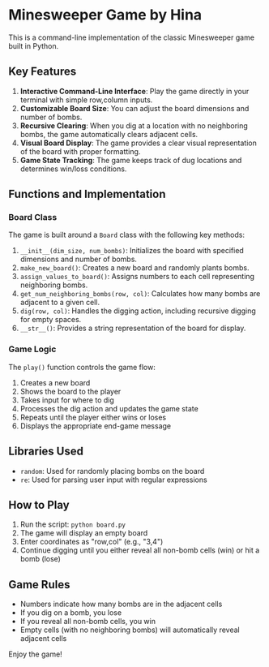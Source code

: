 # Minesweeper Game by Hina

This is a command-line implementation of the classic Minesweeper game built in Python.

## Key Features

1. **Interactive Command-Line Interface**: Play the game directly in your terminal with simple row,column inputs.
2. **Customizable Board Size**: You can adjust the board dimensions and number of bombs.
3. **Recursive Clearing**: When you dig at a location with no neighboring bombs, the game automatically clears adjacent cells.
4. **Visual Board Display**: The game provides a clear visual representation of the board with proper formatting.
5. **Game State Tracking**: The game keeps track of dug locations and determines win/loss conditions.

## Functions and Implementation

### Board Class

The game is built around a `Board` class with the following key methods:

1. `__init__(dim_size, num_bombs)`: Initializes the board with specified dimensions and number of bombs.
2. `make_new_board()`: Creates a new board and randomly plants bombs.
3. `assign_values_to_board()`: Assigns numbers to each cell representing neighboring bombs.
4. `get_num_neighboring_bombs(row, col)`: Calculates how many bombs are adjacent to a given cell.
5. `dig(row, col)`: Handles the digging action, including recursive digging for empty spaces.
6. `__str__()`: Provides a string representation of the board for display.

### Game Logic

The `play()` function controls the game flow:

1. Creates a new board
2. Shows the board to the player
3. Takes input for where to dig
4. Processes the dig action and updates the game state
5. Repeats until the player either wins or loses
6. Displays the appropriate end-game message

## Libraries Used

- `random`: Used for randomly placing bombs on the board
- `re`: Used for parsing user input with regular expressions

## How to Play

1. Run the script: `python board.py`
2. The game will display an empty board
3. Enter coordinates as "row,col" (e.g., "3,4")
4. Continue digging until you either reveal all non-bomb cells (win) or hit a bomb (lose)

## Game Rules

- Numbers indicate how many bombs are in the adjacent cells
- If you dig on a bomb, you lose
- If you reveal all non-bomb cells, you win
- Empty cells (with no neighboring bombs) will automatically reveal adjacent cells

Enjoy the game!
